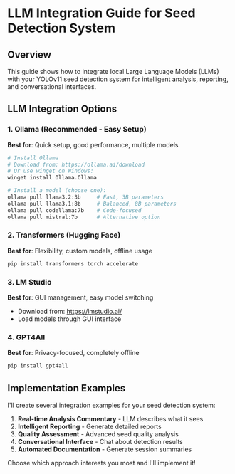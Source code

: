 # LLM Integration Guide for Seed Detection System

## Overview
This guide shows how to integrate local Large Language Models (LLMs) with your YOLOv11 seed detection system for intelligent analysis, reporting, and conversational interfaces.

## LLM Integration Options

### 1. Ollama (Recommended - Easy Setup)
**Best for**: Quick setup, good performance, multiple models

```bash
# Install Ollama
# Download from: https://ollama.ai/download
# Or use winget on Windows:
winget install Ollama.Ollama

# Install a model (choose one):
ollama pull llama3.2:3b     # Fast, 3B parameters
ollama pull llama3.1:8b     # Balanced, 8B parameters  
ollama pull codellama:7b    # Code-focused
ollama pull mistral:7b      # Alternative option
```

### 2. Transformers (Hugging Face)
**Best for**: Flexibility, custom models, offline usage

```bash
pip install transformers torch accelerate
```

### 3. LM Studio
**Best for**: GUI management, easy model switching
- Download from: https://lmstudio.ai/
- Load models through GUI interface

### 4. GPT4All
**Best for**: Privacy-focused, completely offline

```bash
pip install gpt4all
```

## Implementation Examples

I'll create several integration examples for your seed detection system:

1. **Real-time Analysis Commentary** - LLM describes what it sees
2. **Intelligent Reporting** - Generate detailed reports
3. **Quality Assessment** - Advanced seed quality analysis
4. **Conversational Interface** - Chat about detection results
5. **Automated Documentation** - Generate session summaries

Choose which approach interests you most and I'll implement it!
